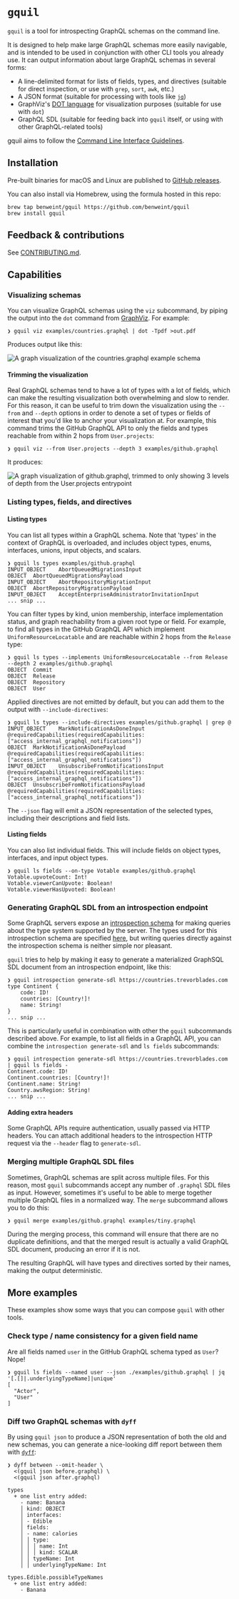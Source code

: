 # `gquil`

`gquil` is a tool for introspecting GraphQL schemas on the command line.

It is designed to help make large GraphQL schemas more easily navigable, and is intended to be used in conjunction with other CLI tools you already use. It can output information about large GraphQL schemas in several forms:

- A line-delimited format for lists of fields, types, and directives (suitable for direct inspection, or use with `grep`, `sort`, `awk`, etc.)
- A JSON format (suitable for processing with tools like [`jq`](https://github.com/jqlang/jq))
- GraphViz's [DOT language](https://graphviz.org/doc/info/lang.html) for visualization purposes (suitable for use with `dot`)
- GraphQL SDL (suitable for feeding back into `gquil` itself, or using with other GraphQL-related tools)

gquil aims to follow the [Command Line Interface Guidelines](https://clig.dev/).

## Installation

Pre-built binaries for macOS and Linux are published to [GitHub releases](https://github.com/benweint/gquil/releases).

You can also install via Homebrew, using the formula hosted in this repo:

```
brew tap benweint/gquil https://github.com/benweint/gquil
brew install gquil
```

## Feedback & contributions

See [CONTRIBUTING.md](./CONTRIBUTING.md).

## Capabilities

### Visualizing schemas

You can visualize GraphQL schemas using the `viz` subcommand, by piping the output into the `dot` command from [GraphViz](https://graphviz.org/). For example:

```
❯ gquil viz examples/countries.graphql | dot -Tpdf >out.pdf
```

Produces output like this:

![A graph visualization of the countries.graphql example schema](./examples/images/countries.png)

#### Trimming the visualization

Real GraphQL schemas tend to have a lot of types with a lot of fields, which can make the resulting visualization both overwhelming and slow to render. For this reason, it can be useful to trim down the visualization using the `--from` and `--depth` options in order to denote a set of types or fields of interest that you'd like to anchor your visualization at. For example, this command trims the GitHub GraphQL API to only the fields and types reachable from within 2 hops from `User.projects`:

```
❯ gquil viz --from User.projects --depth 3 examples/github.graphql
```

It produces:

![A graph visualization of github.graphql, trimmed to only showing 3 levels of depth from the User.projects entrypoint](./examples/images/user-projects.png)

### Listing types, fields, and directives

#### Listing types

You can list all types within a GraphQL schema. Note that 'types' in the context of GraphQL is overloaded, and includes object types, enums, interfaces, unions, input objects, and scalars.

```
❯ gquil ls types examples/github.graphql
INPUT_OBJECT	AbortQueuedMigrationsInput
OBJECT	AbortQueuedMigrationsPayload
INPUT_OBJECT	AbortRepositoryMigrationInput
OBJECT	AbortRepositoryMigrationPayload
INPUT_OBJECT	AcceptEnterpriseAdministratorInvitationInput
... snip ...
```

You can filter types by kind, union membership, interface implementation status, and graph reachability from a given root type or field. For example, to find all types in the GitHub GraphQL API which implement `UniformResourceLocatable` and are reachable within 2 hops from the `Release` type:

```
❯ gquil ls types --implements UniformResourceLocatable --from Release --depth 2 examples/github.graphql
OBJECT	Commit
OBJECT	Release
OBJECT	Repository
OBJECT	User
```

Applied directives are not emitted by default, but you can add them to the output with `--include-directives`:

```
❯ gquil ls types --include-directives examples/github.graphql | grep @
INPUT_OBJECT	MarkNotificationAsDoneInput @requiredCapabilities(requiredCapabilities: ["access_internal_graphql_notifications"])
OBJECT	MarkNotificationAsDonePayload @requiredCapabilities(requiredCapabilities: ["access_internal_graphql_notifications"])
INPUT_OBJECT	UnsubscribeFromNotificationsInput @requiredCapabilities(requiredCapabilities: ["access_internal_graphql_notifications"])
OBJECT	UnsubscribeFromNotificationsPayload @requiredCapabilities(requiredCapabilities: ["access_internal_graphql_notifications"])
```

The `--json` flag will emit a JSON representation of the selected types, including their descriptions and field lists.

#### Listing fields

You can also list individual fields. This will include fields on object types, interfaces, and input object types.

```
❯ gquil ls fields --on-type Votable examples/github.graphql 
Votable.upvoteCount: Int!
Votable.viewerCanUpvote: Boolean!
Votable.viewerHasUpvoted: Boolean!
```

### Generating GraphQL SDL from an introspection endpoint

Some GraphQL servers expose an [introspection schema](https://graphql.org/learn/introspection/) for making queries about the type system supported by the server. The types used for this introspection schema are specified [here](https://spec.graphql.org/October2021/#sec-Introspection), but writing queries directly against the introspection schema is neither simple nor pleasant.

`gquil` tries to help by making it easy to generate a materialized GraphSQL SDL document from an introspection endpoint, like this:

```
❯ gquil introspection generate-sdl https://countries.trevorblades.com
type Continent {
	code: ID!
	countries: [Country!]!
	name: String!
}
... snip ...
```

This is particularly useful in combination with other the `gquil` subcommands described above. For example, to list all fields in a GraphQL API, you can combine the `introspection generate-sdl` and `ls fields` subcommands:

```
❯ gquil introspection generate-sdl https://countries.trevorblades.com | gquil ls fields -
Continent.code: ID!
Continent.countries: [Country!]!
Continent.name: String!
Country.awsRegion: String!
... snip ...
```

#### Adding extra headers

Some GraphQL APIs require authentication, usually passed via HTTP headers. You can attach additional headers to the introspection HTTP request via the `--header` flag to `generate-sdl`.

### Merging multiple GraphQL SDL files

Sometimes, GraphQL schemas are split across multiple files. For this reason, most `gquil` subcommands accept any number of `.graphql` SDL files as input. However, sometimes it's useful to be able to merge together multiple GraphQL files in a normalized way. The `merge` subcommand allows you to do this:

```
❯ gquil merge examples/github.graphql examples/tiny.graphql
```

During the merging process, this command will ensure that there are no duplicate definitions, and that the merged result is actually a valid GraphQL SDL document, producing an error if it is not.

The resulting GraphQL will have types and directives sorted by their names, making the output deterministic.

## More examples

These examples show some ways that you can compose `gquil` with other tools.

### Check type / name consistency for a given field name

Are all fields named `user` in the GitHub GraphQL schema typed as `User`? Nope!

```
❯ gquil ls fields --named user --json ./examples/github.graphql | jq '[.[]|.underlyingTypeName]|unique'
[
  "Actor",
  "User"
]
```

### Diff two GraphQL schemas with `dyff`

By using `gquil json` to produce a JSON representation of both the old and new schemas, you can generate a nice-looking diff report between them with [`dyff`](https://github.com/homeport/dyff):

```
❯ dyff between --omit-header \
  <(gquil json before.graphql) \
  <(gquil json after.graphql)

types
  + one list entry added:
    - name: Banana
    │ kind: OBJECT
    │ interfaces:
    │ - Edible
    │ fields:
    │ - name: calories
    │ │ type:
    │ │ │ name: Int
    │ │ │ kind: SCALAR
    │ │ typeName: Int
    │ │ underlyingTypeName: Int

types.Edible.possibleTypeNames
  + one list entry added:
    - Banana
```

